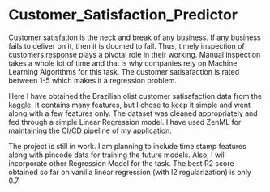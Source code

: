# Customer_Satisfaction_Predictor

Customer satisfation is the neck and break of any business. If any business fails to deliver on it, then it is doomed to fail. Thus, timely inspection of customers response plays a pivotal role in their working. Manual inspection takes a whole lot of time and that is why companies rely on Machine Learning Algorithms for this task. The customer satisafaction is rated between 1-5 which makes it a regression problem. 

Here I have obtained the Brazilian olist customer satisafaction data from the kaggle. It contains many features, but I chose to keep it simple and went along with a few features only. The dataset was cleaned appropriately and fed through a simple Linear Regression model. I have used ZenML for maintaining the CI/CD pipeline of my application. 

The project is still in work. I am planning to include time stamp features along with pincode data for training the future models. Also, I will incorporate other Regression Model for the task. The best R2 score obtained so far on vanilla linear regression (with l2 regularization) is only 0.7. 
